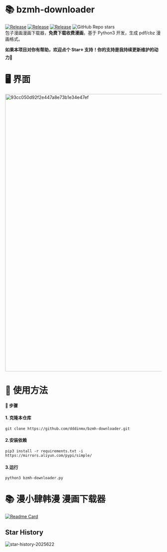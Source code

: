 # 📚 bzmh-downloader
<a href="https://github.com/dddinmx/bzmh-downloader"><img alt="Release" src="https://img.shields.io/badge/crawler-bule"></a>
<a href="https://github.com/dddinmx/bzmh-downloader"><img alt="Release" src="https://img.shields.io/badge/python-3.8%2B-8A2BE2"></a>
<a href="https://github.com/dddinmx/bzmh-downloader"><img alt="Release" src="https://img.shields.io/badge/Version-1.3.1-yellow"></a>
![GitHub Repo stars](https://img.shields.io/github/stars/dddinmx/bzmh-downloader?color=gree)  
包子漫画漫画下载器，**免费下载收费漫画**，基于 Python3 开发，生成 pdf/cbz 漫画格式。  

**如果本项目对你有帮助，欢迎点个 Star⭐ 支持！你的支持是我持续更新维护的动力🙏**

# 🖥️ 界面

<img width="890" alt="93cc050d92f2e447a8e73b1e34e47ef" src="https://github.com/user-attachments/assets/a6844f9e-7d61-43af-b70f-4a9991b97f31" />  

# 📖 使用方法

#### 📝 步骤

#### 1. 克隆本仓库

```
git clone https://github.com/dddinmx/bzmh-downloader.git
```

#### 2.安装依赖

```
pip3 install -r requirements.txt -i https://mirrors.aliyun.com/pypi/simple/
```

#### 3.运行
```
python3 bzmh-downloader.py
```

# 📚 漫小肆韩漫 漫画下载器
[![Readme Card](https://github-readme-stats.vercel.app/api/pin/?username=dddinmx&repo=mxs-downloader)](https://github.com/dddinmx/mxs-downloader)

## Star History
![star-history-2025622](https://github.com/user-attachments/assets/7e5e7f91-a419-45bb-a6fb-664c6955c41d)





